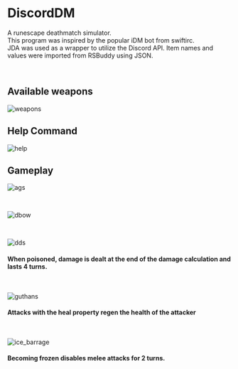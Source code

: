 # DiscordDM

A runescape deathmatch simulator.  
This program was inspired by the popular iDM bot from swiftirc.  
JDA was used as a wrapper to utilize the Discord API.
Item names and values were imported from RSBuddy using JSON.

&nbsp;

## Available weapons
![weapons](https://user-images.githubusercontent.com/23642921/61590836-447ad480-ab73-11e9-82d9-7fc9584267d2.PNG)
## Help Command
![help](https://user-images.githubusercontent.com/23642921/61590834-447ad480-ab73-11e9-8764-0d07d6e4c0bc.PNG)

## Gameplay
![ags](https://user-images.githubusercontent.com/23642921/61591019-c0761c00-ab75-11e9-8d6b-d4b0f2dae3d8.PNG)

&nbsp;  

![dbow](https://user-images.githubusercontent.com/23642921/61591020-c0761c00-ab75-11e9-975f-064ee05e16f3.PNG)

&nbsp;

![dds](https://user-images.githubusercontent.com/23642921/61591021-c0761c00-ab75-11e9-86d7-eb9d4048638a.PNG)
#### When poisoned, damage is dealt at the end of the damage calculation and lasts 4 turns.

&nbsp;

![guthans](https://user-images.githubusercontent.com/23642921/61591022-c10eb280-ab75-11e9-8055-cb629dda14fb.PNG)
#### Attacks with the heal property regen the health of the attacker 

&nbsp;

![ice_barrage](https://user-images.githubusercontent.com/23642921/61591025-c1a74900-ab75-11e9-82d3-2e56b422737a.PNG)
#### Becoming frozen disables melee attacks for 2 turns.
